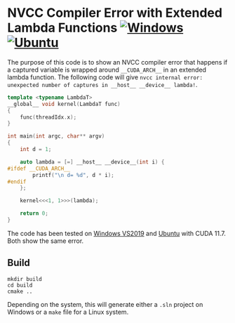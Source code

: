 # NVCC Compiler Error with Extended Lambda Functions [![Windows](https://github.com/Ahdhn/Lambda/actions/workflows/Windows.yml/badge.svg)](https://github.com/Ahdhn/Lambda/actions/workflows/Windows.yml) [![Ubuntu](https://github.com/Ahdhn/Lambda/actions/workflows/Ubuntu.yml/badge.svg)](https://github.com/Ahdhn/Lambda/actions/workflows/Ubuntu.yml)

The purpose of this code is to show an NVCC compiler error that happens if a captured variable is wrapped around `__CUDA_ARCH__` in an extended lambda function. 
The following code will give `nvcc internal error: unexpected number of captures in __host__ __device__ lambda!`.
```c++
template <typename LambdaT>
__global__ void kernel(LambdaT func)
{
    func(threadIdx.x);
}

int main(int argc, char** argv)
{
    int d = 1;

    auto lambda = [=] __host__ __device__(int i) {
#ifdef __CUDA_ARCH__
        printf("\n d= %d", d * i);
#endif
    };

    kernel<<<1, 1>>>(lambda);

    return 0;
}
```

The code has been tested on [Windows VS2019](https://github.com/Ahdhn/Lambda/actions/runs/4164711607/jobs/7206713444#step:7:95) and [Ubuntu](https://github.com/Ahdhn/Lambda/actions/runs/4164711603/jobs/7206713465#step:7:85) with CUDA 11.7. Both show the same error. 




## Build 
```
mkdir build
cd build 
cmake ..
```

Depending on the system, this will generate either a `.sln` project on Windows or a `make` file for a Linux system. 
